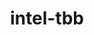 ---
title: "intel-tbb"
layout: cache
categories: [package, develop-2025-01-12]
meta: {"versions": ["2022.0.0"], "compilers": ["gcc@=11.1.0", "gcc@=11.4.0", "gcc@=13.2.0", "gcc@=7.3.1", "gcc@=9.4.0", "oneapi@=2024.2.1"], "oss": ["amzn2", "ubuntu20.04", "ubuntu22.04", "ubuntu24.04"], "platforms": ["linux"], "targets": ["aarch64", "neoverse_v2", "ppc64le", "x86_64_v3"], "stacks": ["aws-isc", "aws-isc-aarch64", "data-vis-sdk", "e4s", "e4s-neoverse-v2", "e4s-oneapi", "e4s-power", "e4s-rocm-external", "hep", "ml-linux-x86_64-cpu", "ml-linux-x86_64-cuda", "root", "tutorial"], "num_specs": 13, "num_specs_by_stack": {"root": 13, "aws-isc-aarch64": 1, "aws-isc": 1, "e4s-power": 1, "data-vis-sdk": 1, "e4s-neoverse-v2": 1, "hep": 1, "e4s": 3, "e4s-rocm-external": 1, "tutorial": 1, "e4s-oneapi": 2, "ml-linux-x86_64-cpu": 1, "ml-linux-x86_64-cuda": 1}}
spec_details: [{"hash": "jjwha4brxw6oi5ahquhojs4464ij2dkc", "compiler": "gcc@=7.3.1", "versions": ["2022.0.0"], "os": "amzn2", "platform": "linux", "target": "aarch64", "variants": ["build_system=cmake", "build_type=Release", "cxxstd=default", "generator=make", "~ipo", "+shared", "+tm"], "stacks": ["root", "aws-isc-aarch64"], "size": "-", "tarball": "https://binaries.spack.io/develop-2025-01-12/build_cache/linux-amzn2-aarch64/gcc-7.3.1/intel-tbb-2022.0.0/linux-amzn2-aarch64-gcc-7.3.1-intel-tbb-2022.0.0-jjwha4brxw6oi5ahquhojs4464ij2dkc.spack"}, {"hash": "asewcmis7rcj67jps7dsg2rcasxgiija", "compiler": "gcc@=7.3.1", "versions": ["2022.0.0"], "os": "amzn2", "platform": "linux", "target": "x86_64_v3", "variants": ["build_system=cmake", "build_type=Release", "cxxstd=default", "generator=make", "~ipo", "+shared", "+tm"], "stacks": ["aws-isc", "root"], "size": "-", "tarball": "https://binaries.spack.io/develop-2025-01-12/build_cache/linux-amzn2-x86_64_v3/gcc-7.3.1/intel-tbb-2022.0.0/linux-amzn2-x86_64_v3-gcc-7.3.1-intel-tbb-2022.0.0-asewcmis7rcj67jps7dsg2rcasxgiija.spack"}, {"hash": "cifxecp7vxdk376awd5wpndxj73njcmp", "compiler": "gcc@=9.4.0", "versions": ["2022.0.0"], "os": "ubuntu20.04", "platform": "linux", "target": "ppc64le", "variants": ["build_system=cmake", "build_type=Release", "cxxstd=default", "generator=make", "~ipo", "+shared", "+tm"], "stacks": ["e4s-power", "root"], "size": "-", "tarball": "https://binaries.spack.io/develop-2025-01-12/build_cache/linux-ubuntu20.04-ppc64le/gcc-9.4.0/intel-tbb-2022.0.0/linux-ubuntu20.04-ppc64le-gcc-9.4.0-intel-tbb-2022.0.0-cifxecp7vxdk376awd5wpndxj73njcmp.spack"}, {"hash": "fwlznqe3kzsl3w24a5yjnojfygnsuyjn", "compiler": "gcc@=11.1.0", "versions": ["2022.0.0"], "os": "ubuntu20.04", "platform": "linux", "target": "x86_64_v3", "variants": ["build_system=cmake", "build_type=Release", "cxxstd=default", "generator=make", "~ipo", "+shared", "+tm"], "stacks": ["root", "data-vis-sdk"], "size": "-", "tarball": "https://binaries.spack.io/develop-2025-01-12/build_cache/linux-ubuntu20.04-x86_64_v3/gcc-11.1.0/intel-tbb-2022.0.0/linux-ubuntu20.04-x86_64_v3-gcc-11.1.0-intel-tbb-2022.0.0-fwlznqe3kzsl3w24a5yjnojfygnsuyjn.spack"}, {"hash": "2y4ejg7vrhlceblevcqomh3cmi7npa4l", "compiler": "gcc@=11.4.0", "versions": ["2022.0.0"], "os": "ubuntu22.04", "platform": "linux", "target": "neoverse_v2", "variants": ["build_system=cmake", "build_type=Release", "cxxstd=default", "generator=make", "~ipo", "+shared", "+tm"], "stacks": ["root", "e4s-neoverse-v2"], "size": "-", "tarball": "https://binaries.spack.io/develop-2025-01-12/build_cache/linux-ubuntu22.04-neoverse_v2/gcc-11.4.0/intel-tbb-2022.0.0/linux-ubuntu22.04-neoverse_v2-gcc-11.4.0-intel-tbb-2022.0.0-2y4ejg7vrhlceblevcqomh3cmi7npa4l.spack"}, {"hash": "4qzk66sb4qb75nsknxhdmccwo55tdsx2", "compiler": "gcc@=11.4.0", "versions": ["2022.0.0"], "os": "ubuntu22.04", "platform": "linux", "target": "x86_64_v3", "variants": ["build_system=cmake", "build_type=Release", "cxxstd=default", "generator=make", "~ipo", "+shared", "+tm"], "stacks": ["hep", "root"], "size": "-", "tarball": "https://binaries.spack.io/develop-2025-01-12/build_cache/linux-ubuntu22.04-x86_64_v3/gcc-11.4.0/intel-tbb-2022.0.0/linux-ubuntu22.04-x86_64_v3-gcc-11.4.0-intel-tbb-2022.0.0-4qzk66sb4qb75nsknxhdmccwo55tdsx2.spack"}, {"hash": "h2osasjijw3npuranoink6v4eceficwh", "compiler": "gcc@=11.4.0", "versions": ["2022.0.0"], "os": "ubuntu22.04", "platform": "linux", "target": "x86_64_v3", "variants": ["build_system=cmake", "build_type=Release", "cxxstd=default", "generator=make", "~ipo", "+shared", "+tm"], "stacks": ["e4s", "root", "e4s-rocm-external", "tutorial"], "size": "-", "tarball": "https://binaries.spack.io/develop-2025-01-12/build_cache/linux-ubuntu22.04-x86_64_v3/gcc-11.4.0/intel-tbb-2022.0.0/linux-ubuntu22.04-x86_64_v3-gcc-11.4.0-intel-tbb-2022.0.0-h2osasjijw3npuranoink6v4eceficwh.spack"}, {"hash": "r6xb3gcymo5zic4asfdbv64hnslgne3g", "compiler": "gcc@=11.4.0", "versions": ["2022.0.0"], "os": "ubuntu22.04", "platform": "linux", "target": "x86_64_v3", "variants": ["build_system=cmake", "build_type=Release", "cxxstd=default", "generator=make", "~ipo", "+shared", "+tm"], "stacks": ["e4s", "root"], "size": "-", "tarball": "https://binaries.spack.io/develop-2025-01-12/build_cache/linux-ubuntu22.04-x86_64_v3/gcc-11.4.0/intel-tbb-2022.0.0/linux-ubuntu22.04-x86_64_v3-gcc-11.4.0-intel-tbb-2022.0.0-r6xb3gcymo5zic4asfdbv64hnslgne3g.spack"}, {"hash": "enlidharshbh6qqfspyuhir74egy7ex6", "compiler": "gcc@=11.4.0", "versions": ["2022.0.0"], "os": "ubuntu22.04", "platform": "linux", "target": "x86_64_v3", "variants": ["build_system=cmake", "build_type=Release", "cxxstd=default", "generator=make", "~ipo", "+shared", "+tm"], "stacks": ["e4s", "root"], "size": "-", "tarball": "https://binaries.spack.io/develop-2025-01-12/build_cache/linux-ubuntu22.04-x86_64_v3/gcc-11.4.0/intel-tbb-2022.0.0/linux-ubuntu22.04-x86_64_v3-gcc-11.4.0-intel-tbb-2022.0.0-enlidharshbh6qqfspyuhir74egy7ex6.spack"}, {"hash": "6hto7tpmwfbrmklut4n6cechirmfvzyh", "compiler": "oneapi@=2024.2.1", "versions": ["2022.0.0"], "os": "ubuntu22.04", "platform": "linux", "target": "x86_64_v3", "variants": ["build_system=cmake", "build_type=Release", "cxxstd=default", "generator=make", "~ipo", "+shared", "+tm"], "stacks": ["root", "e4s-oneapi"], "size": "-", "tarball": "https://binaries.spack.io/develop-2025-01-12/build_cache/linux-ubuntu22.04-x86_64_v3/oneapi-2024.2.1/intel-tbb-2022.0.0/linux-ubuntu22.04-x86_64_v3-oneapi-2024.2.1-intel-tbb-2022.0.0-6hto7tpmwfbrmklut4n6cechirmfvzyh.spack"}, {"hash": "r6zzc4jzy2tcvtovcgm26sgluvgemm25", "compiler": "oneapi@=2024.2.1", "versions": ["2022.0.0"], "os": "ubuntu22.04", "platform": "linux", "target": "x86_64_v3", "variants": ["build_system=cmake", "build_type=Release", "cxxstd=default", "generator=make", "~ipo", "+shared", "+tm"], "stacks": ["root", "e4s-oneapi"], "size": "-", "tarball": "https://binaries.spack.io/develop-2025-01-12/build_cache/linux-ubuntu22.04-x86_64_v3/oneapi-2024.2.1/intel-tbb-2022.0.0/linux-ubuntu22.04-x86_64_v3-oneapi-2024.2.1-intel-tbb-2022.0.0-r6zzc4jzy2tcvtovcgm26sgluvgemm25.spack"}, {"hash": "jyvj25n57vm44cuuee6gsazdza6avuzi", "compiler": "gcc@=13.2.0", "versions": ["2022.0.0"], "os": "ubuntu24.04", "platform": "linux", "target": "x86_64_v3", "variants": ["build_system=cmake", "build_type=Release", "cxxstd=default", "generator=make", "~ipo", "+shared", "+tm"], "stacks": ["root", "ml-linux-x86_64-cpu"], "size": "-", "tarball": "https://binaries.spack.io/develop-2025-01-12/build_cache/linux-ubuntu24.04-x86_64_v3/gcc-13.2.0/intel-tbb-2022.0.0/linux-ubuntu24.04-x86_64_v3-gcc-13.2.0-intel-tbb-2022.0.0-jyvj25n57vm44cuuee6gsazdza6avuzi.spack"}, {"hash": "uarvagfytudwyijoypqsnqddqurhqx3l", "compiler": "gcc@=13.2.0", "versions": ["2022.0.0"], "os": "ubuntu24.04", "platform": "linux", "target": "x86_64_v3", "variants": ["build_system=cmake", "build_type=Release", "cxxstd=default", "generator=make", "~ipo", "+shared", "+tm"], "stacks": ["root", "ml-linux-x86_64-cuda"], "size": "-", "tarball": "https://binaries.spack.io/develop-2025-01-12/build_cache/linux-ubuntu24.04-x86_64_v3/gcc-13.2.0/intel-tbb-2022.0.0/linux-ubuntu24.04-x86_64_v3-gcc-13.2.0-intel-tbb-2022.0.0-uarvagfytudwyijoypqsnqddqurhqx3l.spack"}]
---
